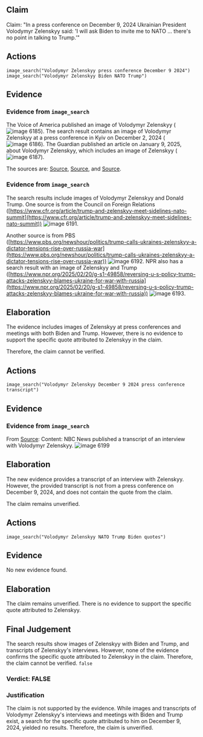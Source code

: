 ## Claim
Claim: "In a press conference on December 9, 2024 Ukrainian President Volodymyr Zelenskyy said: 'I will ask Biden to invite me to NATO ... there's no point in talking to Trump.'"

## Actions
```
image_search("Volodymyr Zelenskyy press conference December 9 2024")
image_search("Volodymyr Zelenskyy Biden NATO Trump")
```

## Evidence
### Evidence from `image_search`
The Voice of America published an image of Volodymyr Zelenskyy (![image 6185](media/2025-08-29_22-38-1756507111-459327.jpg)). The search result contains an image of Volodymyr Zelenskyy at a press conference in Kyiv on December 2, 2024 (![image 6186](media/2025-08-29_22-38-1756507111-893340.jpg)). The Guardian published an article on January 9, 2025, about Volodymyr Zelenskyy, which includes an image of Zelenskyy (![image 6187](media/2025-08-29_22-38-1756507112-265537.jpg)).

The sources are: [Source](https://www.voanews.com/a/zelenskyy-says-he-is-open-to-negotiated-end-to-war-with-russia-/7893258.html), [Source](https://united24media.com/latest-news/zelenskyy-at-least-6-ukrainian-mayors-held-in-russian-captivity-4247), and [Source](https://www.theguardian.com/world/2025/jan/09/volodymyr-zelenskyy-urges-westen-allies-not-to-drop-the-ball-when-trump-returns-ukraine).


### Evidence from `image_search`
The search results include images of Volodymyr Zelenskyy and Donald Trump. One source is from the Council on Foreign Relations ([https://www.cfr.org/article/trump-and-zelenskyy-meet-sidelines-nato-summit](https://www.cfr.org/article/trump-and-zelenskyy-meet-sidelines-nato-summit)) ![image 6191](media/2025-08-29_22-38-1756507123-543997.jpg).

Another source is from PBS ([https://www.pbs.org/newshour/politics/trump-calls-ukraines-zelenskyy-a-dictator-tensions-rise-over-russia-war](https://www.pbs.org/newshour/politics/trump-calls-ukraines-zelenskyy-a-dictator-tensions-rise-over-russia-war)) ![image 6192](media/2025-08-29_22-38-1756507123-683767.jpg). NPR also has a search result with an image of Zelenskyy and Trump ([https://www.npr.org/2025/02/20/g-s1-49858/reversing-u-s-policy-trump-attacks-zelenskyy-blames-ukraine-for-war-with-russia](https://www.npr.org/2025/02/20/g-s1-49858/reversing-u-s-policy-trump-attacks-zelenskyy-blames-ukraine-for-war-with-russia)) ![image 6193](media/2025-08-29_22-38-1756507123-795420.jpg).


## Elaboration
The evidence includes images of Zelenskyy at press conferences and meetings with both Biden and Trump. However, there is no evidence to support the specific quote attributed to Zelenskyy in the claim.

Therefore, the claim cannot be verified.


## Actions
```
image_search("Volodymyr Zelenskyy December 9 2024 press conference transcript")
```

## Evidence
### Evidence from `image_search`
From [Source](https://www.nbcnews.com/politics/politics-news/read-full-transcript-ukrainian-president-volodymyr-zelenskyy-interview-rcna192389): 
Content: NBC News published a transcript of an interview with Volodymyr Zelenskyy. ![image 6199](media/2025-08-29_22-38-1756507136-927011.jpg)


## Elaboration
The new evidence provides a transcript of an interview with Zelenskyy. However, the provided transcript is not from a press conference on December 9, 2024, and does not contain the quote from the claim.

The claim remains unverified.


## Actions
```
image_search("Volodymyr Zelenskyy NATO Trump Biden quotes")
```

## Evidence
No new evidence found.

## Elaboration
The claim remains unverified. There is no evidence to support the specific quote attributed to Zelenskyy.


## Final Judgement
The search results show images of Zelenskyy with Biden and Trump, and transcripts of Zelenskyy's interviews. However, none of the evidence confirms the specific quote attributed to Zelenskyy in the claim. Therefore, the claim cannot be verified. `false`

### Verdict: FALSE

### Justification
The claim is not supported by the evidence. While images and transcripts of Volodymyr Zelenskyy's interviews and meetings with Biden and Trump exist, a search for the specific quote attributed to him on December 9, 2024, yielded no results. Therefore, the claim is unverified.

